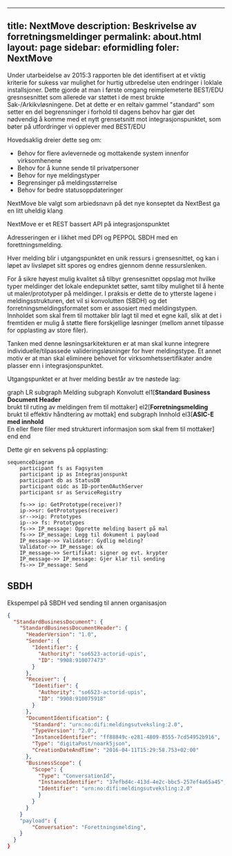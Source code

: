 
---
title: NextMove
description: Beskrivelse av forretningsmeldinger
permalink: about.html
layout: page
sidebar: eformidling
foler: NextMove
---

Under utarbeidelse av 2015:3 rapporten ble det identifisert at et viktig kriterie for sukess var mulighet for hurtig utbredelse uten endringer i loklale installsjoner. Dette gjorde at man i første omgang reimplemeterte BEST/EDU gresnsesnittet som allerede var støttet i de mest brukte Sak-/Arkikvløsningene. 
Det at dette er en reltaiv gammel "standard" som setter en del begrensninger i forhold til dagens behov har gjør det nødvendig å komme med et nytt grensetsnitt mot integrasjonspunktet, som bøter på utfordringer vi opplever med BEST/EDU

Hovedsaklig dreier dette seg om:
- Behov for flere avlevernede og mottakende system innenfor virksomhenene
- Behov for å kunne sende til privatpersoner
- Behov for nye meldingstyper
- Begrensinger på meldingsstørrelse
- Behov for bedre statusoppdateringer

NextMove ble valgt som arbiedsnavn på det nye konseptet da NextBest ga en litt uheldig klang 

NextMove er et REST bassert API på integrasjonspunktet

Adresseringen er i likhet med DPI og PEPPOL SBDH med en forettningsmelding.

Hver melding blir i utgangspunktet en unik ressurs i grensesnittet, og kan i løpet av livsløpet sitt spores og endres gjennom denne ressurslenken. 

For å sikre høyest mulig kvalitet så tilbyr grensesnittet oppslag mot hvilke typer meldinger det lokale endepunktet søtter, samt tilby mulighet til å hente ut maler/prototyper på meldinger. I praksis er dette de to ytterste lagene i meldingsstrukturen, det vil si konvolutten (SBDH) og det forretningsmeldingsformatet som er assosiert med meldingstypen. Innholdet som skal frem til mottaker blir lagt til med et egne kall, slik at det i fremtiden er mulig å støtte flere forskjellige løsninger (mellom annet tilpasse for opplasting av store filer).

Tanken med denne løsningsarkitekturen er at man skal kunne integrere individuelle/tilpassede valideringsløsninger for hver meldingstype. Et annet motiv er at man skal eliminere behovet for virksomhetssertifikater andre plasser enn i integrasjonspunktet.


Utgangspunktet er at hver melding består av tre nøstede lag:

<div class="mermaid">
graph LR
subgraph Melding
  subgraph Konvolutt 
    el1[<b>Standard Business Document Header</b><br/> brukt til ruting av meldingen frem til mottaker]  
    el2[<b>Forretningsmelding</b><br/>brukt til effektiv håndtering av mottak]
  end
  subgraph Innhold
    el3[<b>ASIC-E med innhold</b><br/>En eller flere filer med strukturert informasjon som skal frem til mottaker]
  end
end


</div>



Dette gir en sekvens på opplasting:

```mermaid
sequenceDiagram
    participant fs as Fagsystem
    participant ip as Integrasjonspunkt 
    participant db as StatusDB
    participant oidc as ID-portenOAuthServer
    participant sr as ServiceRegistry

    fs->> ip: GetPrototype(receiver)?
    ip->>sr: GetPrototypes(receiver)
    sr-->>ip: Prototypes
    ip-->> fs: Prototypes 
    fs->> IP_message: Opprette melding basert på mal
    fs->> IP_message: Legg til dokument i payload
    IP_message->> Validator: Gydlig melding?
    Validator->> IP_message: ok
    IP_message->> Sertifikat: signer og evt. krypter
    IP_message->> IP_message: Gjer klar til sending
    fs->> IP_message: Send
```

## SBDH 

Ekspempel på SBDH ved sending til annen organisasjon

```json
{
  "StandardBusinessDocument": {
    "StandardBusinessDocumentHeader": {
      "HeaderVersion": "1.0",
      "Sender": {
        "Identifier": {
          "Authority": "so6523-actorid-upis",
          "ID": "9908:910077473"
        }
      },
      "Receiver": {
        "Identifier": {
          "Authority": "so6523-actorid-upis",
          "ID": "9908:910075918"
        }
      },
      "DocumentIdentification": {
        "Standard": "urn:no:difi:meldingsutveksling:2.0",
        "TypeVersion": "2.0",
        "InstanceIdentifier": "ff88849c-e281-4809-8555-7cd54952b916",
        "Type": "digitaPost/noark5json", 
        "CreationDateAndTime": "2016-04-11T15:29:58.753+02:00"
      },
      "BusinessScope": {
        "Scope": {
          "Type": "ConversationId",
          "InstanceIdentifier": "37efbd4c-413d-4e2c-bbc5-257ef4a65a45",
          "Identifier": "urn:no:difi:meldingsutveksling:2.0"          
          }
        }
      }
    }
    "payload": {
        "Conversation": "Forettningsmelding",
    }
  }
}